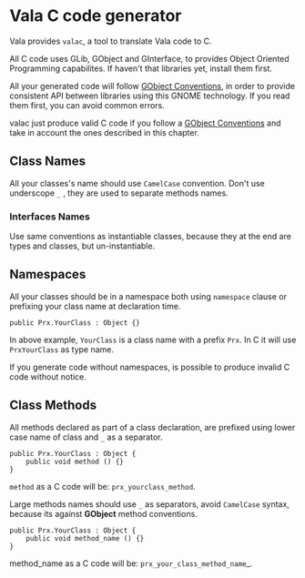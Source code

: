 # Vala C code generator

Vala provides `valac`, a tool to translate Vala code to C.

All C code uses GLib, GObject and GInterface, to provides Object Oriented Programming capabilites. If haven't that libraries yet, install them first.

All your generated code will follow [GObject Conventions](https://developer.gnome.org/gobject/stable/gtype-conventions.html), in order to provide consistent API between libraries using this GNOME technology. If you read them first, you can avoid common errors.

valac just produce valid C code if you follow a [GObject Conventions](https://developer.gnome.org/gobject/stable/gtype-conventions.html) and take in account the ones described in this chapter.

## Class Names

All your classes's name should use `CamelCase` convention. Don't use underscope `_` , they are used to separate methods names.

### Interfaces Names

Use same conventions as instantiable classes, because they at the end are types and classes, but un-instantiable.

## Namespaces

All your classes should be in a namespace both using `namespace` clause or prefixing your class name at declaration time.

```
public Prx.YourClass : Object {}
```

In above example, `YourClass` is a class name with a prefix `Prx`. In C it will use `PrxYourClass` as type name.

If you generate code without namespaces, is possible to produce invalid C code without notice.

## Class Methods

All methods declared as part of a class declaration, are prefixed using lower case name of class and `_` as a separator.

```
public Prx.YourClass : Object {
    public void method () {}
}
```

`method` as a C code will be: `prx_yourclass_method`.

Large methods names should use `_` as separators, avoid `CamelCase` syntax, because its against **GObject** method conventions.

```
public Prx.YourClass : Object {
    public void method_name () {}
}
```

method_name as a C code will be: `prx_your_class_method_name`_.

